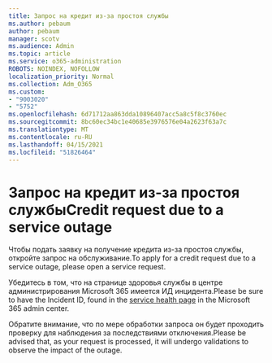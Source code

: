 ```yaml
---
title: Запрос на кредит из-за простоя службы
ms.author: pebaum
author: pebaum
manager: scotv
ms.audience: Admin
ms.topic: article
ms.service: o365-administration
ROBOTS: NOINDEX, NOFOLLOW
localization_priority: Normal
ms.collection: Adm_O365
ms.custom:
- "9003020"
- "5752"
ms.openlocfilehash: 6d71712aa863dda10896407acc5a8c5f8c3760ec
ms.sourcegitcommit: 8bc60ec34bc1e40685e3976576e04a2623f63a7c
ms.translationtype: MT
ms.contentlocale: ru-RU
ms.lasthandoff: 04/15/2021
ms.locfileid: "51826464"
---
```

# <a name="credit-request-due-to-a-service-outage"></a><span data-ttu-id="f0ccb-102">Запрос на кредит из-за простоя службы</span><span class="sxs-lookup"><span data-stu-id="f0ccb-102">Credit request due to a service outage</span></span>

<span data-ttu-id="f0ccb-103">Чтобы подать заявку на получение кредита из-за простоя службы, откройте запрос на обслуживание.</span><span class="sxs-lookup"><span data-stu-id="f0ccb-103">To apply for a credit request due to a service outage, please open a service request.</span></span>

<span data-ttu-id="f0ccb-104">Убедитесь в том, что на странице [](https://docs.microsoft.com/office365/enterprise/view-service-health) здоровья службы в центре администрирования Microsoft 365 имеется ИД инцидента.</span><span class="sxs-lookup"><span data-stu-id="f0ccb-104">Please be sure to have the Incident ID, found in the [service health page](https://docs.microsoft.com/office365/enterprise/view-service-health) in the Microsoft 365 admin center.</span></span>

<span data-ttu-id="f0ccb-105">Обратите внимание, что по мере обработки запроса он будет проходить проверку для наблюдения за последствиями отключения.</span><span class="sxs-lookup"><span data-stu-id="f0ccb-105">Please be advised that, as your request is processed, it will undergo validations to observe the impact of the outage.</span></span>
